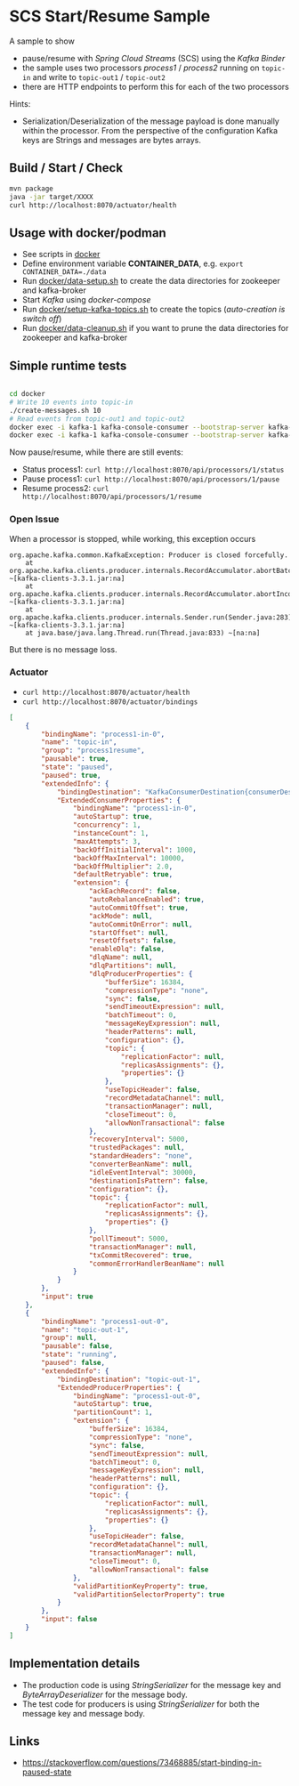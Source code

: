 # SCS Start/Resume Sample

A sample to show

- pause/resume with *Spring Cloud Streams* (SCS) using the *Kafka Binder*
- the sample uses two processors *process1* / *process2* running on `topic-in` and write to `topic-out1` / `topic-out2`
- there are HTTP endpoints to perform this for each of the two processors

Hints:

- Serialization/Deserialization of the message payload is done manually within the processor.
  From the perspective of the configuration Kafka keys are Strings and messages are bytes arrays.

## Build / Start / Check

```bash
mvn package
java -jar target/XXXX
curl http://localhost:8070/actuator/health
```

## Usage with docker/podman

- See scripts in [docker](docker)
- Define environment variable **CONTAINER_DATA**, e.g. `export CONTAINER_DATA=./data`
- Run [docker/data-setup.sh](docker/data-setup.sh) to create the data directories for zookeeper and kafka-broker
- Start *Kafka* using *docker-compose*
- Run [docker/setup-kafka-topics.sh](docker/setup-kafka-topics.sh) to create the topics (*auto-creation is switch off*)
- Run [docker/data-cleanup.sh](docker/data-cleanup.sh) if you want to prune the data directories for zookeeper and kafka-broker

## Simple runtime tests

```bash

cd docker
# Write 10 events into topic-in
./create-messages.sh 10
# Read events from topic-out1 and topic-out2
docker exec -i kafka-1 kafka-console-consumer --bootstrap-server kafka-1:9092 --topic topic-out-1 --from-beginning
docker exec -i kafka-1 kafka-console-consumer --bootstrap-server kafka-1:9092 --topic topic-out-2 --from-beginning
```

Now pause/resume, while there are still events:

- Status process1: `curl http://localhost:8070/api/processors/1/status`
- Pause process1: `curl http://localhost:8070/api/processors/1/pause`
- Resume process2: `curl http://localhost:8070/api/processors/1/resume`

### Open Issue

When a processor is stopped, while working, this exception occurs

```
org.apache.kafka.common.KafkaException: Producer is closed forcefully.
	at org.apache.kafka.clients.producer.internals.RecordAccumulator.abortBatches(RecordAccumulator.java:1083) ~[kafka-clients-3.3.1.jar:na]
	at org.apache.kafka.clients.producer.internals.RecordAccumulator.abortIncompleteBatches(RecordAccumulator.java:1070) ~[kafka-clients-3.3.1.jar:na]
	at org.apache.kafka.clients.producer.internals.Sender.run(Sender.java:283) ~[kafka-clients-3.3.1.jar:na]
	at java.base/java.lang.Thread.run(Thread.java:833) ~[na:na]
```

But there is no message loss.

### Actuator

- `curl http://localhost:8070/actuator/health` 
- `curl http://localhost:8070/actuator/bindings` 

```json
[
    {
        "bindingName": "process1-in-0",
        "name": "topic-in",
        "group": "process1resume",
        "pausable": true,
        "state": "paused",
        "paused": true,
        "extendedInfo": {
            "bindingDestination": "KafkaConsumerDestination{consumerDestinationName='topic-in', partitions=0, dlqName='null'}",
            "ExtendedConsumerProperties": {
                "bindingName": "process1-in-0",
                "autoStartup": true,
                "concurrency": 1,
                "instanceCount": 1,
                "maxAttempts": 3,
                "backOffInitialInterval": 1000,
                "backOffMaxInterval": 10000,
                "backOffMultiplier": 2.0,
                "defaultRetryable": true,
                "extension": {
                    "ackEachRecord": false,
                    "autoRebalanceEnabled": true,
                    "autoCommitOffset": true,
                    "ackMode": null,
                    "autoCommitOnError": null,
                    "startOffset": null,
                    "resetOffsets": false,
                    "enableDlq": false,
                    "dlqName": null,
                    "dlqPartitions": null,
                    "dlqProducerProperties": {
                        "bufferSize": 16384,
                        "compressionType": "none",
                        "sync": false,
                        "sendTimeoutExpression": null,
                        "batchTimeout": 0,
                        "messageKeyExpression": null,
                        "headerPatterns": null,
                        "configuration": {},
                        "topic": {
                            "replicationFactor": null,
                            "replicasAssignments": {},
                            "properties": {}
                        },
                        "useTopicHeader": false,
                        "recordMetadataChannel": null,
                        "transactionManager": null,
                        "closeTimeout": 0,
                        "allowNonTransactional": false
                    },
                    "recoveryInterval": 5000,
                    "trustedPackages": null,
                    "standardHeaders": "none",
                    "converterBeanName": null,
                    "idleEventInterval": 30000,
                    "destinationIsPattern": false,
                    "configuration": {},
                    "topic": {
                        "replicationFactor": null,
                        "replicasAssignments": {},
                        "properties": {}
                    },
                    "pollTimeout": 5000,
                    "transactionManager": null,
                    "txCommitRecovered": true,
                    "commonErrorHandlerBeanName": null
                }
            }
        },
        "input": true
    },
    {
        "bindingName": "process1-out-0",
        "name": "topic-out-1",
        "group": null,
        "pausable": false,
        "state": "running",
        "paused": false,
        "extendedInfo": {
            "bindingDestination": "topic-out-1",
            "ExtendedProducerProperties": {
                "bindingName": "process1-out-0",
                "autoStartup": true,
                "partitionCount": 1,
                "extension": {
                    "bufferSize": 16384,
                    "compressionType": "none",
                    "sync": false,
                    "sendTimeoutExpression": null,
                    "batchTimeout": 0,
                    "messageKeyExpression": null,
                    "headerPatterns": null,
                    "configuration": {},
                    "topic": {
                        "replicationFactor": null,
                        "replicasAssignments": {},
                        "properties": {}
                    },
                    "useTopicHeader": false,
                    "recordMetadataChannel": null,
                    "transactionManager": null,
                    "closeTimeout": 0,
                    "allowNonTransactional": false
                },
                "validPartitionKeyProperty": true,
                "validPartitionSelectorProperty": true
            }
        },
        "input": false
    }
]
```

## Implementation details

- The production code is using *StringSerializer* for the message key and *ByteArrayDeserializer* for the message body.
- The test code for producers is using *StringSerializer* for both the message key and message body.

## Links

- https://stackoverflow.com/questions/73468885/start-binding-in-paused-state